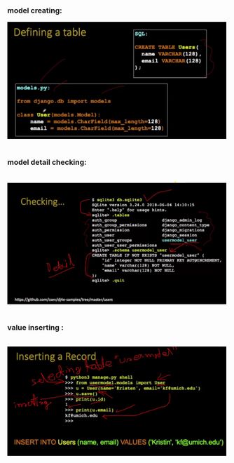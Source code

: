 
### model creating:<br>
<img width="500" src= "pic/model or data base in django.JPG"/>
<br><br>

### model detail checking:

<br>
<img width="500" src= "pic/model detail check.JPG"/>
<br><br>

### value inserting :

<br>
<img width="500" src= "pic/inserting a row in table.JPG"/>
<br><br>